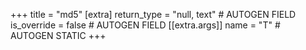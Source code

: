 +++
title = "md5"
[extra]
return_type = "null, text" # AUTOGEN FIELD
is_override = false # AUTOGEN FIELD
[[extra.args]]
name = "T" # AUTOGEN STATIC
+++